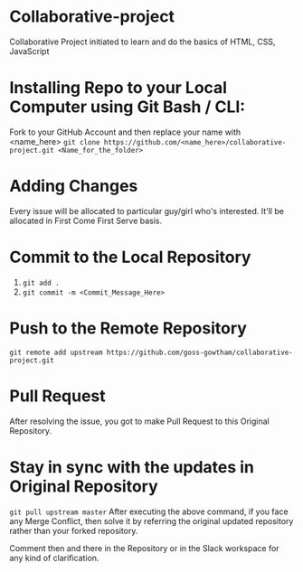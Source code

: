 # Collaborative-project
Collaborative Project initiated to learn and do the basics of HTML, CSS, JavaScript

# Installing Repo to your Local Computer using Git Bash / CLI:
Fork to your GitHub Account and then replace your name with <name_here>
`git clone https://github.com/<name_here>/collaborative-project.git <Name_for_the_folder>`

# Adding Changes
Every issue will be allocated to particular guy/girl who's interested. It'll be allocated in First Come First Serve basis.

# Commit to the Local Repository
1. `git add .`
2. `git commit -m <Commit_Message_Here>`

# Push to the Remote Repository
`git remote add upstream https://github.com/goss-gowtham/collaborative-project.git`

# Pull Request
After resolving the issue, you got to make Pull Request to this Original Repository.

# Stay in sync with the updates in Original Repository
`git pull upstream master`
After executing the above command, if you face any Merge Conflict, then solve it by referring the original updated repository rather than your forked repository.

Comment then and there in the Repository or in the Slack workspace for any kind of clarification.
